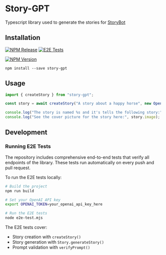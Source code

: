 # Story-GPT

Typescript library used to generate the stories for [StoryBot](https://storybot.dev)

## Installation

[![NPM Release](https://github.com/CodingBull-dev/story-gpt/actions/workflows/npm-publish.yml/badge.svg)](https://github.com/CodingBull-dev/story-gpt/actions/workflows/npm-publish.yml)
[![E2E Tests](https://github.com/CodingBull-dev/story-gpt/actions/workflows/e2e-tests.yml/badge.svg)](https://github.com/CodingBull-dev/story-gpt/actions/workflows/e2e-tests.yml)

[![NPM Version](https://img.shields.io/npm/v/story-gpt)](https://npmjs.com/story-gpt)

`npm install --save story-gpt`

## Usage

```typescript
import { createStory } from "story-gpt";

const story = await createStory("A story about a happy horse", new OpenAI({apiKey: ">my api key<"}));

console.log("The story is named %s and it's tells the following story:", story.title, story.content);
console.log("See the cover picture for the story here:", story.image);
```

## Development

### Running E2E Tests

The repository includes comprehensive end-to-end tests that verify all endpoints of the library. These tests run automatically on every push and pull request.

To run the E2E tests locally:

```bash
# Build the project
npm run build

# Set your OpenAI API key
export OPENAI_TOKEN=your_openai_api_key_here

# Run the E2E tests
node e2e-test.mjs
```

The E2E tests cover:
- Story creation with `createStory()`
- Story generation with `Story.generateStory()`
- Prompt validation with `verifyPrompt()`
